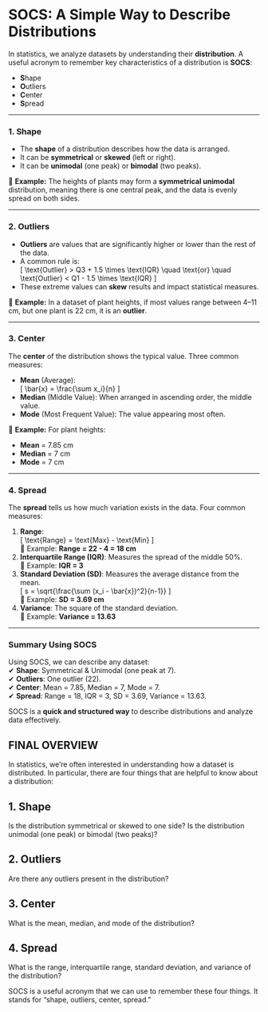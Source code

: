 # **SOCS: A Simple Way to Describe Distributions**  

In statistics, we analyze datasets by understanding their **distribution**. A useful acronym to remember key characteristics of a distribution is **SOCS**:  
- **S**hape  
- **O**utliers  
- **C**enter  
- **S**pread  

---

### **1. Shape**  
- The **shape** of a distribution describes how the data is arranged.  
- It can be **symmetrical** or **skewed** (left or right).  
- It can be **unimodal** (one peak) or **bimodal** (two peaks).  

🔹 **Example:** The heights of plants may form a **symmetrical unimodal** distribution, meaning there is one central peak, and the data is evenly spread on both sides.

---

### **2. Outliers**  
- **Outliers** are values that are significantly higher or lower than the rest of the data.  
- A common rule is:  
  \[
  \text{Outlier} > Q3 + 1.5 \times \text{IQR} \quad \text{or} \quad \text{Outlier} < Q1 - 1.5 \times \text{IQR}
  \]  
- These extreme values can **skew** results and impact statistical measures.  

🔹 **Example:** In a dataset of plant heights, if most values range between 4–11 cm, but one plant is 22 cm, it is an **outlier**.

---

### **3. Center**  
The **center** of the distribution shows the typical value. Three common measures:  
- **Mean** (Average):  
  \[
  \bar{x} = \frac{\sum x_i}{n}
  \]
- **Median** (Middle Value): When arranged in ascending order, the middle value.  
- **Mode** (Most Frequent Value): The value appearing most often.  

🔹 **Example:** For plant heights:  
  - **Mean** = 7.85 cm  
  - **Median** = 7 cm  
  - **Mode** = 7 cm  

---

### **4. Spread**  
The **spread** tells us how much variation exists in the data. Four common measures:  
1. **Range**:  
   \[
   \text{Range} = \text{Max} - \text{Min}
   \]  
   🔹 Example: **Range = 22 - 4 = 18 cm**  
2. **Interquartile Range (IQR)**: Measures the spread of the middle 50%.  
   🔹 Example: **IQR = 3**  
3. **Standard Deviation (SD)**: Measures the average distance from the mean.  
   \[
   s = \sqrt{\frac{\sum (x_i - \bar{x})^2}{n-1}}
   \]  
   🔹 Example: **SD = 3.69 cm**  
4. **Variance**: The square of the standard deviation.  
   🔹 Example: **Variance = 13.63**  

---

### **Summary Using SOCS**
Using SOCS, we can describe any dataset:  
✔ **Shape**: Symmetrical & Unimodal (one peak at 7).  
✔ **Outliers**: One outlier (22).  
✔ **Center**: Mean = 7.85, Median = 7, Mode = 7.  
✔ **Spread**: Range = 18, IQR = 3, SD = 3.69, Variance = 13.63.  

SOCS is a **quick and structured way** to describe distributions and analyze data effectively.


## FINAL OVERVIEW
In statistics, we’re often interested in understanding how a dataset is distributed. In particular, there are four things that are helpful to know about a distribution:

## 1. Shape
Is the distribution symmetrical or skewed to one side?
Is the distribution unimodal (one peak) or bimodal (two peaks)?

## 2. Outliers
Are there any outliers present in the distribution?

## 3. Center
What is the mean, median, and mode of the distribution?

## 4. Spread
What is the range, interquartile range, standard deviation, and variance of the distribution?

SOCS is a useful acronym that we can use to remember these four things. It stands for “shape, outliers, center, spread.”